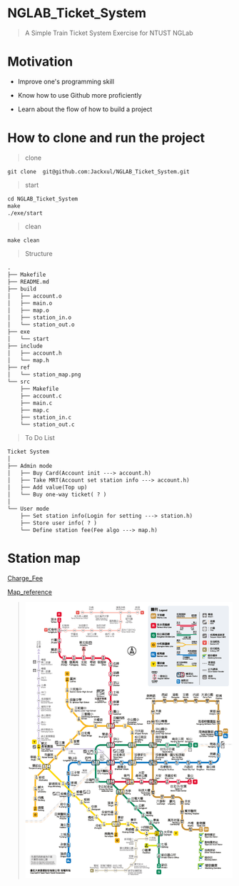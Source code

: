 # NGLAB_Ticket_System
> A Simple Train Ticket System Exercise for NTUST NGLab

# Motivation 
- Improve one's programming skill
* Know how to use Github more proficiently
+ Learn about the flow of how to build a project
# How to clone and run the project
> clone
```
git clone  git@github.com:Jackxul/NGLAB_Ticket_System.git
```
> start
```
cd NGLAB_Ticket_System
make
./exe/start
```
>clean
```
make clean
```
>Structure
```tree .
.
├── Makefile
├── README.md
├── build
│   ├── account.o
│   ├── main.o
│   ├── map.o
│   ├── station_in.o
│   └── station_out.o
├── exe
│   └── start
├── include
│   ├── account.h
│   └── map.h
├── ref
│   └── station_map.png
└── src
    ├── Makefile
    ├── account.c
    ├── main.c
    ├── map.c
    ├── station_in.c
    └── station_out.c
```

>To Do List
```
Ticket System
│ 
├── Admin mode
│   ├── Buy Card(Account init ---> account.h)
│   ├── Take MRT(Account set station info ---> account.h)
│   ├── Add value(Top up)
│   └── Buy one-way ticket( ? )
│ 
└── User mode
    ├── Set station info(Login for setting ---> station.h)
    ├── Store user info( ? )
    └── Define station fee(Fee algo ---> map.h)
```

# Station map
[ Charge_Fee ](https://www.metro.taipei/cp.aspx?n=ECEADC266D7120A7)

[ Map_reference ](https://www.metro.taipei/cp.aspx?n=91974F2B13D997F1)

> ![MRT_Map](./ref/station_map.png)
